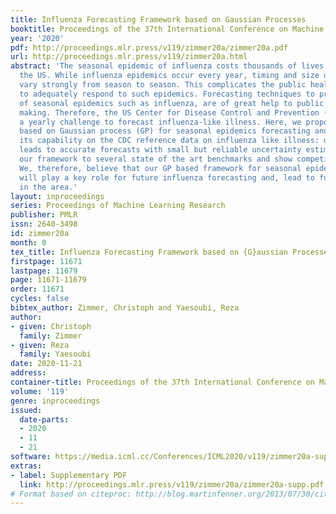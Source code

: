 ```yaml
---
title: Influenza Forecasting Framework based on Gaussian Processes
booktitle: Proceedings of the 37th International Conference on Machine Learning
year: '2020'
pdf: http://proceedings.mlr.press/v119/zimmer20a/zimmer20a.pdf
url: http://proceedings.mlr.press/v119/zimmer20a.html
abstract: 'The seasonal epidemic of influenza costs thousands of lives each year in
  the US. While influenza epidemics occur every year, timing and size of the epidemic
  vary strongly from season to season. This complicates the public health efforts
  to adequately respond to such epidemics. Forecasting techniques to predict the development
  of seasonal epidemics such as influenza, are of great help to public health decision
  making. Therefore, the US Center for Disease Control and Prevention (CDC) has initiated
  a yearly challenge to forecast influenza-like illness. Here, we propose a new framework
  based on Gaussian process (GP) for seasonal epidemics forecasting and demonstrate
  its capability on the CDC reference data on influenza like illness: our framework
  leads to accurate forecasts with small but reliable uncertainty estimation. We compare
  our framework to several state of the art benchmarks and show competitive performance.
  We, therefore, believe that our GP based framework for seasonal epidemics forecasting
  will play a key role for future influenza forecasting and, lead to further research
  in the area.'
layout: inproceedings
series: Proceedings of Machine Learning Research
publisher: PMLR
issn: 2640-3498
id: zimmer20a
month: 0
tex_title: Influenza Forecasting Framework based on {G}aussian Processes
firstpage: 11671
lastpage: 11679
page: 11671-11679
order: 11671
cycles: false
bibtex_author: Zimmer, Christoph and Yaesoubi, Reza
author:
- given: Christoph
  family: Zimmer
- given: Reza
  family: Yaesoubi
date: 2020-11-21
address: 
container-title: Proceedings of the 37th International Conference on Machine Learning
volume: '119'
genre: inproceedings
issued:
  date-parts:
  - 2020
  - 11
  - 21
software: https://media.icml.cc/Conferences/ICML2020/v119/zimmer20a-supp.zip
extras:
- label: Supplementary PDF
  link: http://proceedings.mlr.press/v119/zimmer20a/zimmer20a-supp.pdf
# Format based on citeproc: http://blog.martinfenner.org/2013/07/30/citeproc-yaml-for-bibliographies/
---
```

